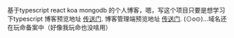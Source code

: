 基于typescript react koa mongodb 的个人博客，嗯，写这个项目只要是想学习下typescript
博客预览地址 [传送门](http://132.232.34.190).
博客管理端预览地址 [传送门](http://132.232.34.190/admin).
(⊙o⊙)…域名还在玩命备案中（好像我玩命也没啥用）


